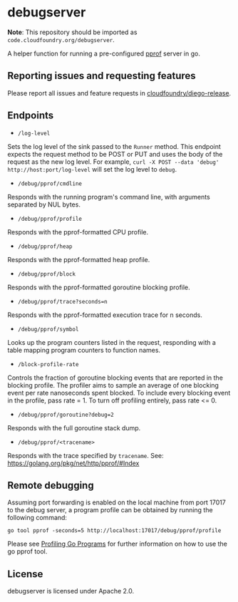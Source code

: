 # debugserver

**Note**: This repository should be imported as `code.cloudfoundry.org/debugserver`.

A helper function for running a pre-configured
[pprof](http://golang.org/pkg/net/http/pprof/) server in go.

## Reporting issues and requesting features

Please report all issues and feature requests in [cloudfoundry/diego-release](https://github.com/cloudfoundry/diego-release/issues).

## Endpoints

- `/log-level`

 Sets the log level of the sink passed to the `Runner` method. This endpoint
 expects the request method to be POST or PUT and uses the body of the request as the
 new log level. For example, `curl -X POST --data 'debug' http://host:port/log-level`
 will set the log level to `debug`.

- `/debug/pprof/cmdline`

 Responds with the running program's
 command line, with arguments separated by NUL bytes.

- `/debug/pprof/profile`

 Responds with the pprof-formatted CPU profile.

- `/debug/pprof/heap`

Responds with the pprof-formatted heap profile.

- `/debug/pprof/block`

Responds with the pprof-formatted goroutine blocking profile.

- `/debug/pprof/trace?seconds=n`

Responds with the pprof-formatted execution trace for n seconds.

- `/debug/pprof/symbol`

 Looks up the program counters listed in the request,
 responding with a table mapping program counters to function names.

- `/block-profile-rate`

 Controls the fraction of goroutine blocking events
 that are reported in the blocking profile. The profiler aims to sample
 an average of one blocking event per rate nanoseconds spent blocked.
 To include every blocking event in the profile, pass rate = 1.
 To turn off profiling entirely, pass rate <= 0.
 
- `/debug/pprof/goroutine?debug=2`

 Responds with the full goroutine stack dump.

- `/debug/pprof/<tracename>`

 Responds with the trace specified by `tracename`. See: https://golang.org/pkg/net/http/pprof/#Index

## Remote debugging

Assuming port forwarding is enabled on the local machine from port 17017 to the
debug server, a program profile can be obtained by running the following
command:

```
go tool pprof -seconds=5 http://localhost:17017/debug/pprof/profile
```

Please see [Profiling Go Programs](https://blog.golang.org/profiling-go-programs)
for further information on how to use the go pprof tool.

## License

debugserver is licensed under Apache 2.0.
